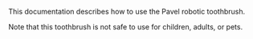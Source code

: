 This documentation describes how to use the Pavel robotic toothbrush. 

Note that this toothbrush is not safe to use for children, adults, or pets. 